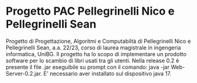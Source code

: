 # Progetto PAC Pellegrinelli Nico e Pellegrinelli Sean
Progetto di Progettazione, Algoritmi e Computabiltà di Pellegrinelli Nico e Pellegrinelli Sean, a.a. 22/23, corso di laurea magistrale in ingengeria informatica, UniBG. Il progetto ha lo scopo di implementare un prodotto software per lo scambio di libri usati tra gli utenti.
Nella release 0.2 è presente il file .jar eseguibile su prompt con il comando:
java -jar Web-Server-0.2.jar.
E' necessario aver installato sul dispositivo java 17.
